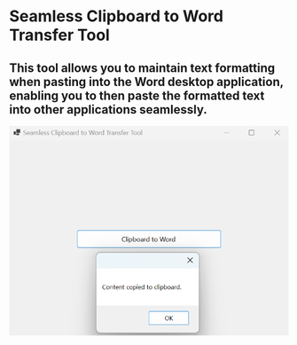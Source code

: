# Seamless Clipboard to Word Transfer Tool
## This tool allows you to maintain text formatting when pasting into the Word desktop application, enabling you to then paste the formatted text into other applications seamlessly.
![ClipboardToWord](ClipboardToWord.png)